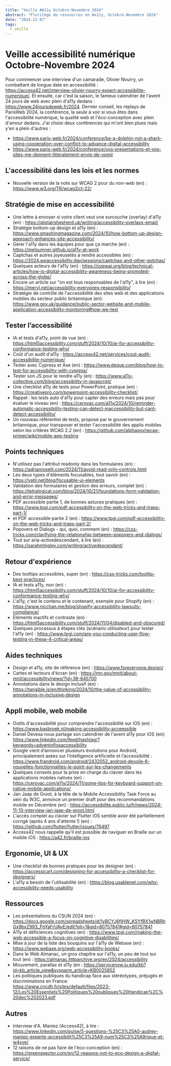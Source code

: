 ```yaml
---
title: "Veille #A11y Octobre-Novembre 2024"
abstract: "Florilège de ressources en #a11y, Octobre-Novembre 2024"
date: "2024-12-07"
tags:
  - veille
---
```


# Veille accessibilité numérique Octobre-Novembre 2024

Pour commencer une interview d'un camarade, Olivier Nourry, un combattant de longue date en accessibilité : https://access42.net/interview-olivier-nourry-expert-accessibilite-numerique/.
Et ensuite, car c'est la saison, le fameux calendrier de l'avent 24 jours de web avec plein d'a11y dedans : https://www.24joursdeweb.fr/2024.
Dernier conseil, les replays de ParisWeb 2024, la conférence, la seule à voir si vous êtes dans l'accessibilité numérique, la qualité web et l'éco-conception avec plein d'amour dedans. J'ai choisi deux conférences qui m'ont bien plues mais y'en a plein d'autres :
- https://www.paris-web.fr/2024/conference/be-a-dolphin-not-a-shark-using-cooperation-over-conflict-to-advance-digital-accessibility
- https://www.paris-web.fr/2024/conference/vos-presentations-et-vos-sites-me-donnent-litteralement-envie-de-vomir

## L'accessibilité dans les lois et les normes

- Nouvelle version de la note sur WCAG 2 pour du non-web (en) : https://www.w3.org/TR/wcag2ict-22/

## Stratégie de mise en accessibilité

- Une lettre à envoyer si votre client veut une surcouche (overlay) d'a11y (en) : https://alistairshepherd.uk/writing/accessibility-overlays-email/
- Stratégie bottom-up design et a11y (en) : https://www.smashingmagazine.com/2024/10/how-bottom-up-design-approach-enhances-site-accessibility/
- Gérer l'a11y dans les équipes pour que ça marche (en) : https://melsumner.github.io/a11y-at-work
- Captchas et autres joyeusetés à rendre accessibles (en) : https://2024.wpaccessibility.day/sessions/captchas-and-other-gotchas/
- Quelques acteurs de l'a11y (en) : https://ozewai.org/blog/technical-articles/how-is-digital-accessibility-awareness-being-promoted-across-the-globe/
- Encore un article sur "on est tous responsables de l'a11y", à lire (en) : https://meryl.net/accessibility-everyones-responsibility/
- Stratégie de contrôle de l'accessibilité des sites web et des applications mobiles du secteur public britannique (en): https://www.gov.uk/guidance/public-sector-website-and-mobile-application-accessibility-monitoring#how-we-test

## Tester l’accessibilité

- IA et tests d'a11y, point de vue (en) : https://html5accessibility.com/stuff/2024/10/10/ai-for-accessibility-conformance-testing-why/
- Coût d'un audit d'a11y : https://access42.net/services/cout-audit-accessibilite-numerique/
- Tester avec Cypress et Axe (en) : https://www.deque.com/blog/how-to-test-for-accessibility-with-cypress/
- Tester son JS pour le rendre a11y (en) : https://www.a11y-collective.com/blog/accessibility-in-javascript/
- Une checklist a11y de tests pour PowerPoint, pratique (en) : https://creativepro.com/powerpoint-accessibility-checklist/
- Rappel : les tests auto d'a11y pour capter des erreurs mais pas pour évaluer le niveau (en) : https://cerovac.com/a11y/2024/10/reminder-automatic-accessibility-testing-can-detect-inaccessibility-but-cant-detect-accessibility/
- Un nouveau référentiel de tests, proposé par le gouvernement britannique, pour transposer et tester l'accessibilité des applis mobiles selon les critères WCAG 2.2 (en) : https://github.com/alphagov/wcag-primer/wiki/mobile-app-testing

## Points techniques

- N'utilisez pas l'attribut readonly dans les formulaires (en) : https://adrianroselli.com/2024/11/avoid-read-only-controls.html
- Les deux types d'éléments focusables, tout savoir (en) : https://yatil.net/blog/focusable-ui-elements
- Validation des formulaires et gestion des erreurs, complet (en) : https://tetralogical.com/blog/2024/10/21/foundations-form-validation-and-error-messages/
- PDF accessible partie 1, de bonnes astuces pratiques (en) : https://www.tpgi.com/pdf-accessibility-on-the-web-tricks-and-traps-part-1/
- et PDF accessible partie 2 (en) : https://www.tpgi.com/pdf-accessibility-on-the-web-tricks-and-traps-part-2/
- Popovers et Dialogs - qui, quoi, comment (en) : https://css-tricks.com/clarifying-the-relationship-between-popovers-and-dialogs/
- Tout sur aria-activedescendant, à lire (en) : https://sarahmhigley.com/writing/activedescendant/

## Retour d'expérience

- Des tooltips accessibles, super (en) : https://css-tricks.com/tooltip-best-practices/
- IA et tests a11y, non (en) : https://html5accessibility.com/stuff/2024/10/10/ai-for-accessibility-conformance-testing-why/
- L'a11y, c'est le contenu et le contenant, exemple pour Shopify (en) : https://www.nicchan.me/blog/shopify-accessibility-lawsuits-compliance/
- Eléments inactifs et contraste (en) : https://html5accessibility.com/stuff/2024/11/04/disabled-and-obscured/
- Quelques processus à étapes clés (scénario utilisateur) pour tester l'a11y (en) : https://www.tpgi.com/are-you-conducting-user-flow-testing-in-these-4-critical-areas/

## Aides techniques

- Design et a11y, site de référence (en) : https://www.foreveryone.design/
- Cartes et lecteurs d'écran (en) : https://mn.gov/mnit/about-mnit/accessibility/news/?id=38-645700
- Annotations dans le design inclusif (en) : https://tangible.is/en/thinking/2024/10/the-value-of-accessibility-annotations-in-inclusive-design


## Appli mobile, web mobile

- Outils d'accessibilité pour comprendre l'accessibilité sur iOS (en) : https://www.basbroek.nl/making-accessibility-acceessible 
- Daniel Devesa nous partage son calendrier de l'avent a11y pour iOS (en): https://www.linkedin.com/feed/hashtag/?keywords=adventofiosaccessibility
- Google vient d’annoncer plusieurs évolutions pour Android, principalement axées sur l’intelligence artificielle et l’accessibilité : https://www.frandroid.com/android/2432052_android-devoile-6-nouvelles-fonctionnalites-le-point-sur-les-changements
- Quelques conseils pour la prise en charge du clavier dans les applications mobiles natives (en) : https://cerovac.com/a11y/2024/11/some-tips-for-keyboard-support-on-native-mobile-applications/
- Jan Jaap de Groot, à la tête de la Mobile Accessibility Task Force au sein du W3C, annonce un premier draft pour des recommandations mobile en Décembre (en) : https://accessibilite.public.lu/fr/news/2024-11-13-interview-jan-jaap-de-groot.html
- L'accès complet au clavier sur Flutter iOS semble avoir été partiellement corrigé (après 4 ans d'attente !) (en) : https://github.com/flutter/flutter/issues/76497
- Access42 nous rappelle qu'il est possible de naviguer en Braille sur un mobile iOS : https://a42.fr/braille-ios

## Ergonomie, UI & UX

- Une checklist de bonnes pratiques pour les designer (en) : https://accessicart.com/designing-for-accessibility-a-checklist-for-designers/
- L'a11y a besoin de l'utilisabilité (en) : https://blog.usablenet.com/why-accessibility-needs-usability

## Ressources

- Les présentations du CSUN 2024 (en) : https://docs.google.com/spreadsheets/d/1yBCYJ6flHW_KSYfBX1wNBRhGx9bxZ993_PoYaFrUAvE/edit?pli=1&gid=80757841#gid=80757841
- A11y et déficiences cognitives (en) : https://www.tpgi.com/making-the-web-accessible-a-focus-on-cognitive-disabilities/
- Mise à jour de la liste des bouquins sur l'a11y de Webaxe (en) : https://www.webaxe.org/web-accessibility-books/
- Dans le Web Almanac, un gros chapitre sur l'a11y, un peu de tout sur tout (en) : https://almanac.httparchive.org/en/2024/accessibility
- Mouvement, parallax et a11y (en : https://servicenow.iu.edu/kb?id=kb_article_view&sysparm_article=KB0025852
- Les politiques publiques du handicap face aux stéréotypes, préjugés et discriminations en France: https://www.cncdh.fr/sites/default/files/2023-12/Les%20Essentiels%20Politiques%20publiques%20Handicap%2C%20dec%202023.pdf

## Autres

- Interview d'A. Maniez (Access42), à lire : https://www.linkedin.com/pulse/5-questions-%25C3%25A0-audrey-maniez-experte-accessibilit%25C3%25A9-num%25C3%25A9rique-et-w4xve/
- 12 raisons de ne pas faire de l'éco-conception (en) : https://greenspector.com/en/12-reasons-not-to-eco-design-a-digital-service/
